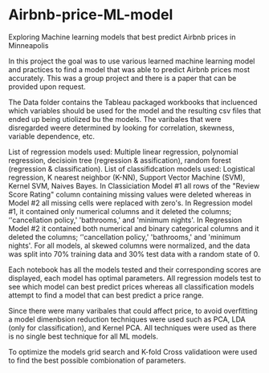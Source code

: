# Airbnb-price-ML-model
Exploring Machine learning models that best predict Airbnb prices in Minneapolis

In this project the goal was to use various learned machine learning model and practices to find a model that was able to predict Airbnb prices most accurately. This was a group project and there is a paper that can be provided upon request.

The Data folder contains the Tableau packaged workbooks that incluenced which variables should be used for the model and the resulting csv files that ended up being utiolized bu the models. The varibales that were disregarded weere determined by looking for correlation, skewness, variable dependence, etc.

List of regression models used: Multiple linear regression, polynomial regression, decisioin tree (regression & assification), random forest (regression & classification). 
List of classifidcation models used: Logistical regression, K nearest neighbor (K-NN), Support Vector Machine (SVM), Kernel SVM, Naives Bayes.
In Classiciation Model #1 all rows of the "Review Score Rating" column containing missing values were deleted whereas in Model #2 all missing cells were replaced with zero's.
In Regression model #1, it contained only numerical columns and it deleted the columns; ‘'cancellation policy,' 'bathrooms,' and 'minimum nights'. In Regression Model #2 it contained both numerical and binary categorical columns and it deleted the columns; ‘'cancellation policy,' 'bathrooms,' and 'minimum nights'. For all models, al skewed columns were normalized, and the data was split into 70% training data and 30% test data with a random state of 0.

Each notebook has all the models tested and their corresponding scores are displayed, each model has optimal parameters. All regression models test to see which model can best predict prices whereas all classification models attempt to find a model that can best predict a price range.

Since there were many varibales that could affect price, to avoid overfitting a model dimenbsion reduction techniques were used such as PCA, LDA (only for classification), and Kernel PCA. All techniques were used as there is no single best technique for all ML models. 

To optimize the models grid search and K-fold Cross validatioon were used to find the best possible combionation of parameters. 
